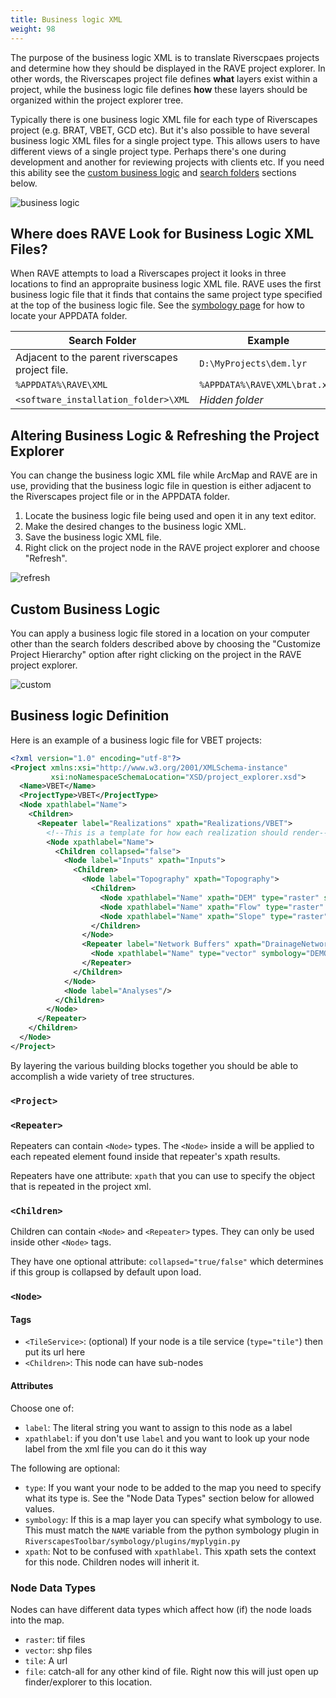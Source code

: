 ```yaml
---
title: Business logic XML
weight: 98
---
```


The purpose of the business logic XML is to translate Riverscpaes projects and determine how they should be displayed in the RAVE project explorer. In other words, the Riverscapes project file defines **what** layers exist within a project, while the business logic file defines **how** these layers should be organized within the project explorer tree.

Typically there is one business logic XML file for each type of Riverscapes project (e.g. BRAT, VBET, GCD etc). But it's also possible to have several business logic XML files for a single project type. This allows users to have different views of a single project type. Perhaps there's one during development and another for reviewing projects with clients etc. If you need this ability see the [custom business logic](#custom-business-logic) and [search folders](#where-does-rave-look-for-business-logic-xml-files) sections below.

![business logic]({{site.baseurl}}/assets/images/business_logic.png)

## Where does RAVE Look for Business Logic XML Files?

When RAVE attempts to load a Riverscapes project it looks in three locations to find an appropraite business logic XML file. RAVE uses the first business logic file that it finds that contains the same project type specified at the top of the business logic file. See the [symbology page](symbology.html#where-is-my-appdata-folder) for how to locate your APPDATA folder.

|Search Folder|Example|
|---|---|
|Adjacent to the parent riverscapes project file.|`D:\MyProjects\dem.lyr`|
|`%APPDATA%\RAVE\XML`|`%APPDATA%\RAVE\XML\brat.xml`|
|`<software_installation_folder>\XML`|*Hidden folder*|

## Altering Business Logic & Refreshing the Project Explorer

You can change the business logic XML file while ArcMap and RAVE are in use, providing that the business logic file in question is either adjacent to the Riverscapes project file or in the APPDATA folder.

1. Locate the business logic file being used and open it in any text editor.
1. Make the desired changes to the business logic XML.
1. Save the business logic XML file.
1. Right click on the project node in the RAVE project explorer and choose "Refresh".

![refresh]({{site.baseurl}}/assets/images/refresh.png)

## Custom Business Logic

You can apply a business logic file stored in a location on your computer other than the search folders described above by choosing the "Customize Project Hierarchy" option after right clicking on the project in the RAVE project explorer.

![custom]({{site.baseurl}}/assets/images/custom.png)

## Business logic Definition

Here is an example of a business logic file for VBET projects:

``` xml
<?xml version="1.0" encoding="utf-8"?>
<Project xmlns:xsi="http://www.w3.org/2001/XMLSchema-instance"
         xsi:noNamespaceSchemaLocation="XSD/project_explorer.xsd">
  <Name>VBET</Name>
  <ProjectType>VBET</ProjectType>
  <Node xpathlabel="Name">
    <Children>
      <Repeater label="Realizations" xpath="Realizations/VBET">
        <!--This is a template for how each realization should render-->
        <Node xpathlabel="Name">
          <Children collapsed="false">
            <Node label="Inputs" xpath="Inputs">
              <Children>
                <Node label="Topography" xpath="Topography">
                  <Children>
                    <Node xpathlabel="Name" xpath="DEM" type="raster" symbology="DEM"/>
                    <Node xpathlabel="Name" xpath="Flow" type="raster" symbology="Flow"/>
                    <Node xpathlabel="Name" xpath="Slope" type="raster" symbology="SlopePer"/>
                  </Children>
                </Node>
                <Repeater label="Network Buffers" xpath="DrainageNetworks/Network/Buffers/Buffer">
                  <Node xpathlabel="Name" type="vector" symbology="DEMO_singlefill"/>
                </Repeater>
              </Children>
            </Node>
            <Node label="Analyses"/>
          </Children>
        </Node>
      </Repeater>
    </Children>
  </Node>
</Project>
```

By layering the various building blocks together you should be able to accomplish a wide variety of tree structures.

### `<Project>`

### `<Repeater>`

Repeaters can contain `<Node>` types. The `<Node>` inside a will be applied to each repeated element found inside that repeater's xpath results.

Repeaters have one attribute: `xpath` that you can use to specify the object that is repeated in the project xml.

### `<Children>`

Children can contain `<Node>` and `<Repeater>` types. They can only be used inside other `<Node>` tags.

They have one optional attribute: `collapsed="true/false"` which determines if this group is collapsed by default upon load.

### `<Node>`

#### Tags

* `<TileService>`: (optional) If your node is a tile service (`type="tile"`) then put its url here
* `<Children>`: This node can have sub-nodes

#### Attributes

Choose one of:
* `label`: The literal string you want to assign to this node as a label
* `xpathlabel`: if you don't use `label` and you want to look up your node label from the xml file you can do it this way

The following are optional:
* `type`: If you want your node to be added to the map you need to specify what its type is. See the "Node Data Types" section below for allowed values.
* `symbology`: If this is a map layer you can specify what symbology to use. This must match the `NAME` variable from the python symbology plugin in `RiverscapesToolbar/symbology/plugins/myplygin.py`
* `xpath`: Not to be confused with `xpathlabel`. This xpath sets the context for this node. Children nodes will inherit it.


### Node Data Types

Nodes can have different data types which affect how (if) the node loads into the map.

* `raster`: tif files
* `vector`: shp files
* `tile`: A url
* `file`: catch-all for any other kind of file. Right now this will just open up finder/explorer to this location.